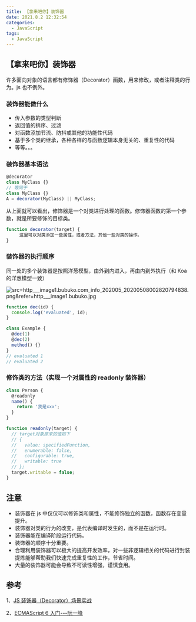 ```yaml
---
title: 【拿来吧你】装饰器
date: 2021.8.2 12:32:54
categories:
  - JavaScript
tags:
  - JavaScript
---
```


## 【拿来吧你】装饰器

许多面向对象的语言都有修饰器（Decorator）函数，用来修改，或者注释类的行为。js 也不例外。

### 装饰器能做什么

- 传入参数的类型判断
- 返回值的排序、过滤
- 对函数添加节流、防抖或其他的功能性代码
- 基于多个类的继承，各种各样的与函数逻辑本身无关的、重复性的代码
- 等等。。。

### 装饰器基本语法

```js
@decorator
class MyClass {}
// 等同于
class MyClass {}
A = decorator(MyClass) || MyClass;
```

从上面就可以看出，修饰器是一个对类进行处理的函数。修饰器函数的第一个参数，就是所要修饰的目标类。

```js
function decorator(target) {
     这里可以对类添加一些属性，或者方法，其他一些对类的操作。
}
```

### 装饰器的执行顺序

同一处的多个装饰器是按照洋葱模型，由外到内进入，再由内到外执行（和 Koa 的洋葱模型一致）

![src=http___image1.bubuko.com_info_202005_20200508002820794838.png&refer=http___image1.bubuko.jpg](https://p6-juejin.byteimg.com/tos-cn-i-k3u1fbpfcp/91778da674e2476bbba8a25f4eb82dac~tplv-k3u1fbpfcp-watermark.image)

```js
function dec(id) {
  console.log('evaluated', id);
}

class Example {
  @dec(1)
  @dec(2)
  method() {}
}
// evaluated 1
// evaluated 2
```

### 修饰类的方法（实现一个对属性的 readonly 装饰器）

```js
class Person {
  @readonly
  name() {
    return '我是xxx';
  }
}

function readonly(target) {
  // target对象原来的值如下
  // {
  //   value: specifiedFunction,
  //   enumerable: false,
  //   configurable: true,
  //   writable: true
  // };
  target.writable = false;
}
```

## 注意

- 装饰器在 js 中仅仅可以修饰类和属性，不能修饰独立的函数，函数存在变量提升。
- 装饰器对类的行为的改变，是代表编译时发生的，而不是在运行时。
- 装饰器能在编译阶段运行代码。
- 装饰器的顺序十分重要。
- 合理利用装饰器可以极大的提高开发效率，对一些非逻辑相关的代码进行封装提炼能够帮助我们快速完成重复性的工作，节省时间。
- 大量的装饰器可能会导致不可读性增强，谨慎食用。

## 参考

1、[JS 装饰器（Decorator）场景实战](https://juejin.cn/post/6844903506562777101)

2、[ECMAScript 6 入门---阮一峰](https://es6.ruanyifeng.com/#docs/decorator)
